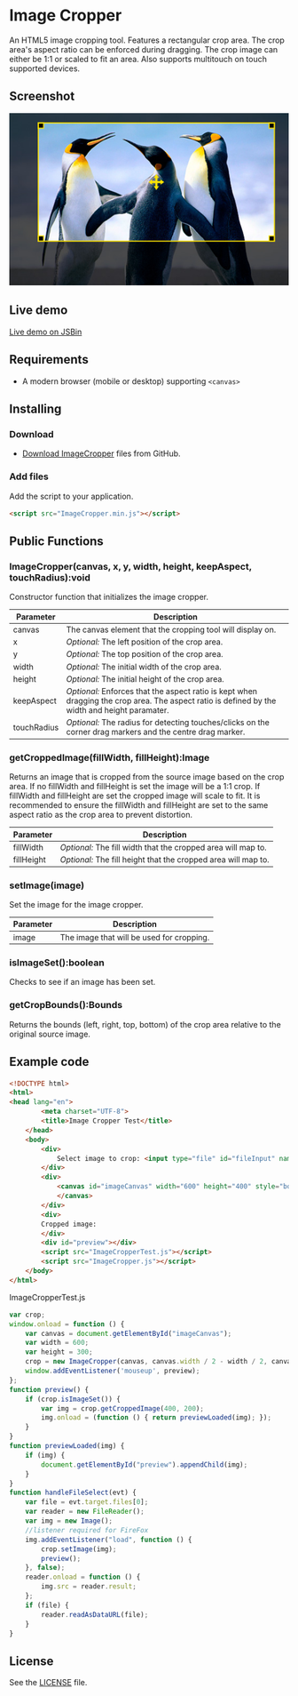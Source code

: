 # Image Cropper

An HTML5 image cropping tool. Features a rectangular crop area. The crop area's aspect ratio can be enforced during dragging. The crop image can either be 1:1 or scaled to fit an area. Also supports multitouch on touch supported devices.

## Screenshot

![Screenshot](https://raw.githubusercontent.com/AllanBishop/ImageCropper/master/screenshots/screenshot.jpg "Screenshot")

## Live demo

[Live demo on JSBin](http://jsbin.com/pajiha/45/edit?html,js,output)

## Requirements

 - A modern browser (mobile or desktop) supporting ```<canvas>```

## Installing

### Download

- [Download ImageCropper](https://github.com/AllanBishop/ImageCropper/archive/master.zip) files from GitHub.

### Add files

Add the script to your application.

```html
<script src="ImageCropper.min.js"></script>

```

## Public Functions

### ImageCropper(canvas, x, y, width, height, keepAspect, touchRadius):void

Constructor function that initializes the image cropper.

| Parameter | Description |
| ------ | ----------- |
| canvas | The canvas element that the cropping tool will display on.|
| x      | *Optional:* The left position of the crop area. |
| y      | *Optional:* The top position of the crop area.|
| width  | *Optional:* The initial width of the crop area.|
| height | *Optional:* The initial height of the crop area. |
| keepAspect   | *Optional:* Enforces that the aspect ratio is kept when dragging the crop area. The aspect ratio is defined by the width and height paramater. |
| touchRadius  | *Optional:* The radius for detecting touches/clicks on the corner drag markers and the centre drag marker. |


### getCroppedImage(fillWidth, fillHeight):Image

Returns an image that is cropped from the source image based on the crop area. If no fillWidth and fillHeight is set the image will be a 1:1 crop. If fillWidth and fillHeight are set the cropped image will scale to fit. It is recommended to ensure the fillWidth and fillHeight are set to the same aspect ratio as the crop area to prevent distortion.

| Parameter | Description |
| ------ | ----------- |
| fillWidth| *Optional:* The fill width that the cropped area will map to.|
| fillHeight| *Optional:* The fill height that the cropped area will map to. |

### setImage(image)

Set the image for the image cropper.

| Parameter | Description |
| ------ | ----------- |
| image| The image that will be used for cropping.

### isImageSet():boolean

Checks to see if an image has been set.

### getCropBounds():Bounds

Returns the bounds (left, right, top, bottom) of the crop area relative to the original source image.

## Example code


```html
<!DOCTYPE html>
<html>
<head lang="en">
		<meta charset="UTF-8">
		<title>Image Cropper Test</title>
	</head>
	<body>
		<div>
			Select image to crop: <input type="file" id="fileInput" name="file" multiple="" />
		</div>
		<div>
			<canvas id="imageCanvas" width="600" height="400" style="border:0px solid #000000;">
			</canvas>
		</div>
		<div>
		Cropped image:
		</div>
		<div id="preview"></div>
		<script src="ImageCropperTest.js"></script>
		<script src="ImageCropper.js"></script>
	</body>
</html>
```

ImageCropperTest.js


```javascript
var crop;
window.onload = function () {
    var canvas = document.getElementById("imageCanvas");
    var width = 600;
    var height = 300;
    crop = new ImageCropper(canvas, canvas.width / 2 - width / 2, canvas.height / 2 - height / 2, width, height, true);
    window.addEventListener('mouseup', preview);
};
function preview() {
    if (crop.isImageSet()) {
        var img = crop.getCroppedImage(400, 200);
        img.onload = (function () { return previewLoaded(img); });
    }
}
function previewLoaded(img) {
    if (img) {
        document.getElementById("preview").appendChild(img);
    }
}
function handleFileSelect(evt) {
    var file = evt.target.files[0];
    var reader = new FileReader();
    var img = new Image();
    //listener required for FireFox
    img.addEventListener("load", function () {
        crop.setImage(img);
        preview();
    }, false);
    reader.onload = function () {
        img.src = reader.result;
    };
    if (file) {
        reader.readAsDataURL(file);
    }
}

```


## License

See the [LICENSE](https://github.com/AllanBishop/ImageCropper/blob/master/LICENSE.md) file.